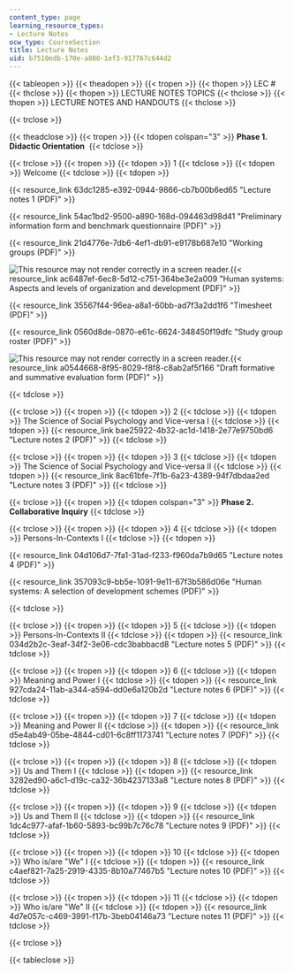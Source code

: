 ```yaml
---
content_type: page
learning_resource_types:
- Lecture Notes
ocw_type: CourseSection
title: Lecture Notes
uid: b7510edb-170e-a880-1ef3-917767c644d2
---
```


{{< tableopen >}}
{{< theadopen >}}
{{< tropen >}}
{{< thopen >}}
LEC #
{{< thclose >}}
{{< thopen >}}
LECTURE NOTES TOPICS
{{< thclose >}}
{{< thopen >}}
LECTURE NOTES AND HANDOUTS
{{< thclose >}}

{{< trclose >}}

{{< theadclose >}}
{{< tropen >}}
{{< tdopen colspan="3" >}}
**Phase 1. Didactic Orientation** 
{{< tdclose >}}

{{< trclose >}}
{{< tropen >}}
{{< tdopen >}}
1
{{< tdclose >}}
{{< tdopen >}}
Welcome
{{< tdclose >}}
{{< tdopen >}}


{{< resource_link 63dc1285-e392-0944-9866-cb7b00b6ed65 "Lecture notes 1 (PDF)" >}}

{{< resource_link 54ac1bd2-9500-a890-168d-094463d98d41 "Preliminary information form and benchmark questionnaire (PDF)" >}}

{{< resource_link 21d4776e-7db6-4ef1-db91-e9178b687e10 "Working groups (PDF)" >}}

![This resource may not render correctly in a screen reader.](/images/inacessible.gif){{< resource_link ac6487ef-6ec8-5d12-c751-364be3e2a009 "Human systems: Aspects and levels of organization and development (PDF)" >}}

{{< resource_link 35567f44-96ea-a8a1-60bb-ad7f3a2dd1f6 "Timesheet (PDF)" >}}

{{< resource_link 0560d8de-0870-e61c-6624-348450f19dfc "Study group roster (PDF)" >}}

![This resource may not render correctly in a screen reader.](/images/inacessible.gif){{< resource_link a0544668-8f95-8029-f8f8-c8ab2af5f166 "Draft formative and summative evaluation form (PDF)" >}}


{{< tdclose >}}

{{< trclose >}}
{{< tropen >}}
{{< tdopen >}}
2
{{< tdclose >}}
{{< tdopen >}}
The Science of Social Psychology and Vice-versa I
{{< tdclose >}}
{{< tdopen >}}
{{< resource_link bae25922-4b32-ac1d-1418-2e77e9750bd6 "Lecture notes 2 (PDF)" >}}
{{< tdclose >}}

{{< trclose >}}
{{< tropen >}}
{{< tdopen >}}
3
{{< tdclose >}}
{{< tdopen >}}
The Science of Social Psychology and Vice-versa II
{{< tdclose >}}
{{< tdopen >}}
{{< resource_link 8ac61bfe-7f1b-6a23-4389-94f7dbdaa2ed "Lecture notes 3 (PDF)" >}}
{{< tdclose >}}

{{< trclose >}}
{{< tropen >}}
{{< tdopen colspan="3" >}}
**Phase 2. Collaborative Inquiry**
{{< tdclose >}}

{{< trclose >}}
{{< tropen >}}
{{< tdopen >}}
4
{{< tdclose >}}
{{< tdopen >}}
Persons-In-Contexts I
{{< tdclose >}}
{{< tdopen >}}


{{< resource_link 04d106d7-7fa1-31ad-f233-f960da7b9d65 "Lecture notes 4 (PDF)" >}}

{{< resource_link 357093c9-bb5e-1091-9e11-67f3b586d06e "Human systems: A selection of development schemes (PDF)" >}}


{{< tdclose >}}

{{< trclose >}}
{{< tropen >}}
{{< tdopen >}}
5
{{< tdclose >}}
{{< tdopen >}}
Persons-In-Contexts II
{{< tdclose >}}
{{< tdopen >}}
{{< resource_link 034d2b2c-3eaf-34f2-3e06-cdc3babbacd8 "Lecture notes 5 (PDF)" >}}
{{< tdclose >}}

{{< trclose >}}
{{< tropen >}}
{{< tdopen >}}
6
{{< tdclose >}}
{{< tdopen >}}
Meaning and Power I
{{< tdclose >}}
{{< tdopen >}}
{{< resource_link 927cda24-11ab-a344-a594-dd0e6a120b2d "Lecture notes 6 (PDF)" >}}
{{< tdclose >}}

{{< trclose >}}
{{< tropen >}}
{{< tdopen >}}
7
{{< tdclose >}}
{{< tdopen >}}
Meaning and Power II
{{< tdclose >}}
{{< tdopen >}}
{{< resource_link d5e4ab49-05be-4844-cd01-6c8ff1173741 "Lecture notes 7 (PDF)" >}}
{{< tdclose >}}

{{< trclose >}}
{{< tropen >}}
{{< tdopen >}}
8
{{< tdclose >}}
{{< tdopen >}}
Us and Them I
{{< tdclose >}}
{{< tdopen >}}
{{< resource_link 3282ed90-a6c1-d19c-ca32-36b4237133a8 "Lecture notes 8 (PDF)" >}}
{{< tdclose >}}

{{< trclose >}}
{{< tropen >}}
{{< tdopen >}}
9
{{< tdclose >}}
{{< tdopen >}}
Us and Them II
{{< tdclose >}}
{{< tdopen >}}
{{< resource_link 1dc4c977-afaf-1b60-5893-bc99b7c76c78 "Lecture notes 9 (PDF)" >}}
{{< tdclose >}}

{{< trclose >}}
{{< tropen >}}
{{< tdopen >}}
10
{{< tdclose >}}
{{< tdopen >}}
Who is/are "We" I
{{< tdclose >}}
{{< tdopen >}}
{{< resource_link c4aef821-7a25-2919-4335-8b10a77467b5 "Lecture notes 10 (PDF)" >}}
{{< tdclose >}}

{{< trclose >}}
{{< tropen >}}
{{< tdopen >}}
11
{{< tdclose >}}
{{< tdopen >}}
Who is/are "We" II
{{< tdclose >}}
{{< tdopen >}}
{{< resource_link 4d7e057c-c469-3991-f17b-3beb04146a73 "Lecture notes 11 (PDF)" >}}
{{< tdclose >}}

{{< trclose >}}

{{< tableclose >}}